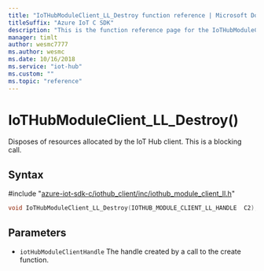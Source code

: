 ```yaml
---                             
title: "IoTHubModuleClient_LL_Destroy function reference | Microsoft Docs" 
titleSuffix: "Azure IoT C SDK"            
description: "This is the function reference page for the IoTHubModuleClient_LL_Destroy() function in the Azure IoT C SDK. This SDK is used with Azure IoT Hub and Azure IoT Hub Device Provisioning Service"            
manager: timlt                 
author: wesmc7777              
ms.author: wesmc               
ms.date: 10/16/2018                    
ms.service: "iot-hub"             
ms.custom: ""                
ms.topic: "reference"        
---                            
```


# IoTHubModuleClient_LL_Destroy()

Disposes of resources allocated by the IoT Hub client. This is a blocking call.

## Syntax

\#include "[azure-iot-sdk-c/iothub_client/inc/iothub_module_client_ll.h](../iothub-module-client-ll-h.md)"  
```C
void IoTHubModuleClient_LL_Destroy(IOTHUB_MODULE_CLIENT_LL_HANDLE  C2);
```

## Parameters
* `iotHubModuleClientHandle` The handle created by a call to the create function.

